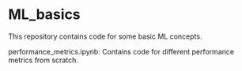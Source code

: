 # ML_basics
This repository contains code for some basic ML concepts. 

performance_metrics.ipynb: Contains code for different performance metrics from scratch.
